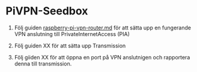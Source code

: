 # PiVPN-Seedbox

1. Följ guiden [raspberry-pi-vpn-router.md](https://github.com/mcfrojd/PiVPN-Seedbox/blob/master/raspberry-pi-vpn-router.md) för att sätta upp en fungerande VPN anslutning till PrivateInternetAccess (PIA)

2. Följ guiden XX för att sätta upp Transmission

3. Följ giiden XX för att öppna en port på VPN anslutnigen och rapportera denna till transmission.
